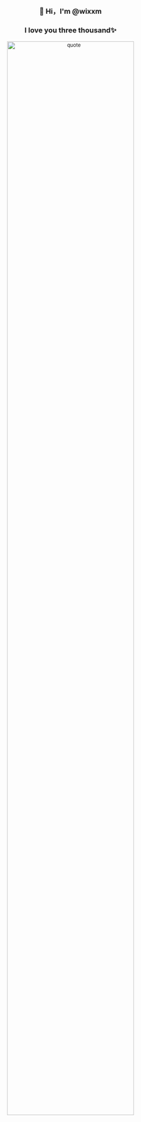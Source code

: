 
<div align="center" style="background-image: url('https://pic.longtao.fun/pics/24/8712160154167691113610916885165716016931_gopic_.gif'); background-size: cover; background-position: center; padding: 20px;">
    <h3>👋 Hi，I'm @wixxm </a></h3>
    <p align="center">
       <h3>I love you three thousand✨ </a></h3>
        </a>

<div style="margin-top: 15px;">
    <small>
      <img src="https://v1.jinrishici.com/all.svg?font-size=24&spacing=6" alt="quote" style="width: 80%; max-width: 500px;">
    </small>
  </div>
</div>

